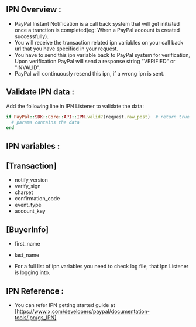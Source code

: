 IPN Overview :
------------
* PayPal Instant Notification is a call back system that will get initiated once a tranction is completed(eg: When
a PayPal account is created successfully).
* You will receive the transaction related ipn variables on your call back url that you have specified in your request.
* You have to send this ipn variable back to PayPal system for verification, Upon verification PayPal will send
a response string "VERIFIED" or "INVALID".
* PayPal will continuously resend this ipn, if a wrong ipn is sent.

Validate IPN data :
-----------------

Add the following line in IPN Listener to validate the data:

```ruby
if PayPal::SDK::Core::API::IPN.valid?(request.raw_post)  # return true or false
  # params contains the data
end
```

IPN variables :
--------------

[Transaction]
-------------
* notify_version
* verify_sign
* charset
* confirmation_code
* event_type
* account_key

[BuyerInfo]
-----------
* first_name
* last_name

* For a full list of ipn variables you need to check log file, that Ipn Listener is logging into.

IPN Reference :
--------------
* You can refer IPN getting started guide at [https://www.x.com/developers/paypal/documentation-tools/ipn/gs_IPN]

